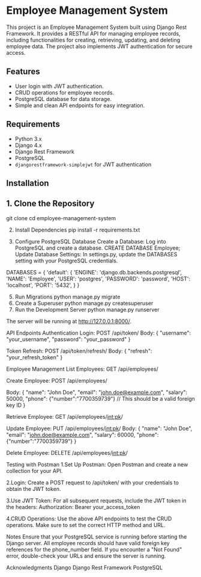 # Employee Management System

This project is an Employee Management System built using Django Rest Framework. It provides a RESTful API for managing employee records, including functionalities for creating, retrieving, updating, and deleting employee data. The project also implements JWT authentication for secure access.

## Features

- User login with JWT authentication.
- CRUD operations for employee records.
- PostgreSQL database for data storage.
- Simple and clean API endpoints for easy integration.

## Requirements

- Python 3.x
- Django 4.x
- Django Rest Framework
- PostgreSQL
- `djangorestframework-simplejwt` for JWT authentication

## Installation

## 1. Clone the Repository
git clone <repository-url>
cd employee-management-system

2. Install Dependencies
   pip install -r requirements.txt

3. Configure PostgreSQL Database
   Create a Database: Log into PostgreSQL and create a database.
   CREATE DATABASE Employee;
   Update Database Settings: In settings.py, update the DATABASES setting with your PostgreSQL credentials.

DATABASES = {
    'default': {
        'ENGINE': 'django.db.backends.postgresql',
        'NAME': 'Employee',
        'USER': 'postgres',
        'PASSWORD': 'password',
        'HOST': 'localhost',
        'PORT': '5432',
    }
}


5. Run Migrations
   python manage.py migrate
6. Create a Superuser
   python manage.py createsuperuser
7. Run the Development Server
   python manage.py runserver

The server will be running at http://127.0.0.1:8000/.

API Endpoints
Authentication
Login:
  POST /api/token/
Body:
{
    "username": "your_username",
    "password": "your_password"
}

Token Refresh:
  POST /api/token/refresh/
Body:
{
    "refresh": "your_refresh_token"
}

Employee Management
List Employees:
  GET /api/employees/

Create Employee:
 POST /api/employees/

 Body:
{
    "name": "John Doe",
    "email": "john.doe@example.com",
    "salary": 50000,
    "phone": {"number":"7700359739"} // This should be a valid foreign key ID
}


Retrieve Employee:
 GET /api/employees/<int:pk>/

Update Employee:
  PUT /api/employees/<int:pk>/
  Body:
{
    "name": "John Doe",
    "email": "john.doe@example.com",
    "salary": 60000,
    "phone": {"number":"7700359739"}
}

Delete Employee:
  DELETE /api/employees/<int:pk>/

Testing with Postman
1.Set Up Postman: Open Postman and create a new collection for your API.

2.Login:
 Create a POST request to /api/token/ with your credentials to obtain the JWT token.

3.Use JWT Token:
 For all subsequent requests, include the JWT token in the headers:
  Authorization: Bearer your_access_token

4.CRUD Operations:
  Use the above API endpoints to test the CRUD operations. Make sure to set the correct HTTP method and URL.

Notes
Ensure that your PostgreSQL service is running before starting the Django server.
All employee records should have valid foreign key references for the phone_number field.
If you encounter a "Not Found" error, double-check your URLs and ensure the server is running.


Acknowledgments
  Django
  Django Rest Framework
  PostgreSQL
